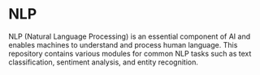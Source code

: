 # NLP
NLP (Natural Language Processing) is an essential component of AI and enables machines to understand and process human language. This repository contains various modules for common NLP tasks such as text classification, sentiment analysis, and entity recognition.
